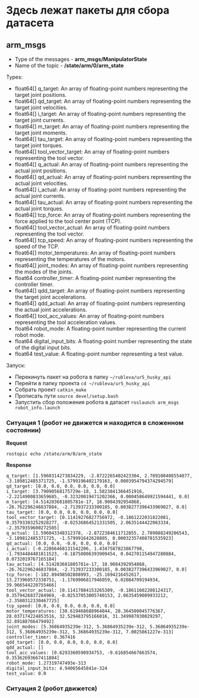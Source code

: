 # Здесь лежат пакеты для сбора датасета

## arm_msgs
- Type of the messages - **arm_msgs/ManipulatorState**
- Name of the topic - **/state/arm/0/arm_state** 

Types: 
- float64[] q_target: An array of floating-point numbers representing the target joint positions.
- float64[] qd_target: An array of floating-point numbers representing the target joint velocities.
- float64[] i_target: An array of floating-point numbers representing the target joint currents.
- float64[] m_target: An array of floating-point numbers representing the target joint moments.
- float64[] tau_target: An array of floating-point numbers representing the target joint torques.
- float64[] tool_vector_target: An array of floating-point numbers representing the tool vector.
- float64[] q_actual: An array of floating-point numbers representing the actual joint positions.
- float64[] qd_actual: An array of floating-point numbers representing the actual joint velocities.
- float64[] i_actual: An array of floating-point numbers representing the actual joint currents.
- float64[] tau_actual: An array of floating-point numbers representing the actual joint torques.
- float64[] tcp_force: An array of floating-point numbers representing the force applied to the tool center point (TCP).
- float64[] tool_vector_actual: An array of floating-point numbers representing the tool vector.
- float64[] tcp_speed: An array of floating-point numbers representing the speed of the TCP.
- float64[] motor_temperatures: An array of floating-point numbers representing the temperatures of the motors.
- float64[] joint_modes: An array of floating-point numbers representing the modes of the joints.
- float64 controller_timer: A floating-point number representing the controller timer.
- float64[] qdd_target: An array of floating-point numbers representing the target joint accelerations.
- float64[] qdd_actual: An array of floating-point numbers representing the actual joint accelerations.
- float64[] tool_acc_values: An array of floating-point numbers representing the tool acceleration values.
- float64 robot_mode: A floating-point number representing the current robot mode.
- float64 digital_input_bits: A floating-point number representing the state of the digital input bits.
- float64 test_value: A floating-point number representing a test value.

Запуск:
- Перекинуть пакет на робота в папку ```~/rubleva/ur5_husky_api```
- Перейти в папку проекта ```cd ~/rubleva/ur5_husky_api```
- Собрать проект ```catkin_make```
- Прописать пути ```source devel/setup.bash```
- Запустить сбор положения робота в датасет ```roslaunch arm_msgs robot_info.launch```

### Ситуация 1 (робот не движется и находится в сложенном состоянии)

**Request**

```rostopic echo /state/arm/0/arm_state```

**Response**

```
q_target: [1.5960314273834229, -2.8722265402423304, 2.789100408554077, -3.189812485371725, -1.5799196402179163, 0.0003954794374294579]
qd_target: [0.0, 0.0, 0.0, 0.0, 0.0, 0.0]
i_target: [3.79090568175729e-18, 1.5823841366451916, -2.2214900833659685, -0.32320019471202366, 0.000458649921594441, 0.0]
m_target: [4.514283681805781e-17, 18.9084392954868, -26.762296246837884, -2.713937233300185, 0.0038277396433969027, 0.0]
tau_target: [0.0, 0.0, 0.0, 0.0, 0.0, 0.0]
tool_vector_target: [0.11419276827756972, -0.1861222031822081, 0.35793303252928277, -0.02536864521331505, 2.0635144422063334, -2.3579359600272505]
q_actual: [1.596043348312378, -2.8722384611712855, 2.789088249206543, -3.189812485371725, -1.579991642628805, 0.00032357408781535923]
qd_actual: [0.0, 0.0, -0.0, 0.0, 0.0, 0.0]
i_actual: [-0.22866468131542206, 1.4347587823867798, -1.7934484481811523, -0.18758006393909454, 0.042701154947280884, 0.0732019767165184]
tau_actual: [4.514283681805781e-17, 18.9084392954868, -26.762296246837884, -2.713937233300185, 0.0038277396433969027, 0.0]
tcp_force: [-182.89498502808993, -25.1694216452617, 13.273960572338751, -1.1769906817946059, 6.02084709194934, 39.966544220755466]
tool_vector_actual: [0.11417884153265309, -0.18611602208124317, 0.3579426837284969, -0.02537053005740153, 2.0635459009933212, -2.3580312330467725]
tcp_speed: [0.0, 0.0, 0.0, 0.0, 0.0, 0.0]
motor_temperatures: [30.619468688964844, 28.364500045776367, 28.037174224853516, 32.529483795166016, 31.349987030029297, 32.89188766479492]
joint_modes: [5.36864935239e-312, 5.36864935239e-312, 5.36864935239e-312, 5.36864935239e-312, 5.36864935239e-312, 7.0025861227e-313]
controller_timer: 0.367416
qdd_target: [0.0, 0.0, 0.0, 0.0, 0.0, 0.0]
qdd_actual: []
tool_acc_values: [0.6293360590934753, -9.616854667663574, 0.35362693667411804]
robot_mode: 1.27319747493e-313
digital_input_bits: 4.94065645841e-324
test_value: 0.0
```

### Ситуация 2 (робот движется)








